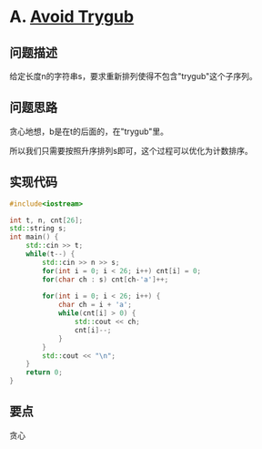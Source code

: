 # A. [Avoid Trygub](https://codeforces.com/contest/1450/problem/A)

## 问题描述

给定长度n的字符串s，要求重新排列使得不包含"trygub"这个子序列。



## 问题思路

贪心地想，b是在t的后面的，在"trygub"里。

所以我们只需要按照升序排列s即可，这个过程可以优化为计数排序。



## 实现代码

```c++
#include<iostream>

int t, n, cnt[26];
std::string s;
int main() {
	std::cin >> t;
	while(t--) {
		std::cin >> n >> s;
		for(int i = 0; i < 26; i++) cnt[i] = 0;
		for(char ch : s) cnt[ch-'a']++;
		
		for(int i = 0; i < 26; i++) {
			char ch = i + 'a';
			while(cnt[i] > 0) {
				std::cout << ch;
				cnt[i]--;
			}
		}
		std::cout << "\n";
	}
	return 0;
}
```



## 要点

贪心